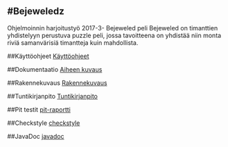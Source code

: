 
#Bejeweledz
--

Ohjelmoinnin harjoitustyö 2017-3- Bejeweled peli
Bejeweled on timanttien yhdistelyyn perustuva puzzle peli, jossa tavoitteena on yhdistää niin monta riviä samanvärisiä timantteja kuin mahdollista.


##Käyttöohjeet
[Käyttöohjeet](https://github.com/Katri96/Bejeweledz/blob/master/dokumentaatio/Kayttoohjeet.md)

##Dokumentaatio
[Aiheen kuvaus](https://github.com/Katri96/Bejeweledz/blob/master/dokumentaatio/aiheenKuvausJaRakenne.md)

##Rakennekuvaus
[Rakennekuvaus](https://github.com/Katri96/Bejeweledz/blob/master/dokumentaatio/Rakennekuvaus.md)

##Tuntikirjanpito
[Tuntikirjanpito](https://github.com/Katri96/Bejeweledz/blob/master/dokumentaatio/tuntikirjanpito.md)


##Pit testit
[pit-raportti](http://htmlpreview.github.io/?https://github.com/Katri96/Bejeweledz/blob/master/dokumentaatio/target/pit-reports/201703022007/index.html)

##Checkstyle
[checkstyle](http://htmlpreview.github.io/?https://github.com/Katri96/Bejeweledz/blob/master/dokumentaatio/target/site/checkstyle.html)

##JavaDoc
[javadoc](http://htmlpreview.github.io/?https://github.com/Katri96/Bejeweledz/blob/master/dokumentaatio/target/site/apidocs/overview-summary.html)

